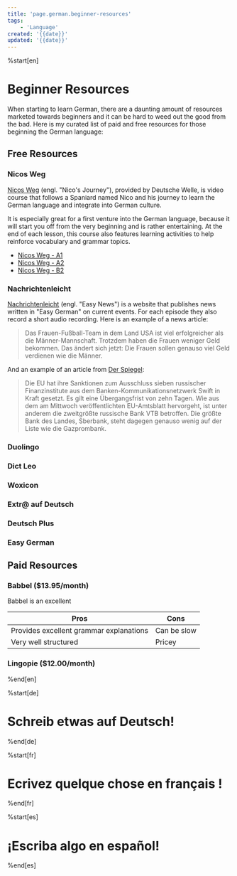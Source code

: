 ```yaml
---
title: 'page.german.beginner-resources'
tags:
	- 'Language'
created: '{{date}}'
updated: '{{date}}'
---
```

%start[en]
# Beginner Resources
When starting to learn German, there are a daunting amount of resources marketed towards beginners and it can be hard to weed out the good from the bad. Here is my curated list of paid and free resources for those beginning the German language:

## Free Resources
### Nicos Weg
[Nicos Weg](https://learngerman.dw.com/en/nicos-weg/c-36519789) (engl. "Nico's Journey"), provided by Deutsche Welle, is video course that follows a Spaniard named Nico and his journey to learn the German language and integrate into German culture. 

It is especially great for a first venture into the German language, because it will start you off from the very beginning and is rather entertaining. At the end of each lesson, this course also features learning activities to help reinforce vocabulary and grammar topics.

- [Nicos Weg - A1](https://learngerman.dw.com/en/nicos-weg/c-36519789)
- [Nicos Weg - A2](https://learngerman.dw.com/en/nicos-weg/c-36519797)
- [Nicos Weg - B2](https://learngerman.dw.com/de/nicos-weg/c-36519718)

### Nachrichtenleicht
[Nachrichtenleicht](https://www.nachrichtenleicht.de/) (engl. "Easy News") is a website that publishes news written in "Easy German" on current events. For each episode they also record a short audio recording. Here is an example of a news article:

> Das Frauen-Fußball-Team in dem Land USA ist viel erfolgreicher als die Männer-Mannschaft. Trotzdem haben die Frauen weniger Geld bekommen. Das ändert sich jetzt: Die Frauen sollen genauso viel Geld verdienen wie die Männer.

And an example of an article from [Der Spiegel](https://www.spiegel.de/):

> Die EU hat ihre Sanktionen zum Ausschluss sieben russischer Finanzinstitute aus dem Banken-Kommunikationsnetzwerk Swift in Kraft gesetzt. Es gilt eine Übergangsfrist von zehn Tagen. Wie aus dem am Mittwoch veröffentlichten EU-Amtsblatt hervorgeht, ist unter anderem die zweitgrößte russische Bank VTB betroffen. Die größte Bank des Landes, Sberbank, steht dagegen genauso wenig auf der Liste wie die Gazprombank.

### Duolingo
### Dict Leo
### Woxicon
### Extr@ auf Deutsch
### Deutsch Plus
### Easy German

## Paid Resources
### Babbel ($13.95/month)
Babbel is an excellent

| Pros                                    | Cons        |
| --------------------------------------- | ----------- |
| Provides excellent grammar explanations | Can be slow |
| Very well structured                    | Pricey      |

### Lingopie ($12.00/month)
%end[en]

%start[de]
# Schreib etwas auf Deutsch!
%end[de]

%start[fr]
# Ecrivez quelque chose en français !
%end[fr]

%start[es]
# ¡Escriba algo en español!
%end[es]